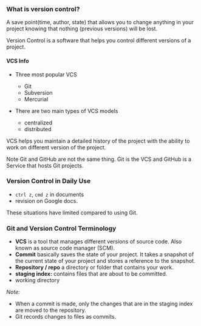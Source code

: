 ### What is version control?

A save point(time, author, state) that allows you to change anything in your project knowing that nothing (previous versions) will be lost.

Version Control is a software that helps you control different versions of a project.

#### VCS Info
- Three most popular VCS 
    - Git
    - Subversion
    - Mercurial

- There are two main types of VCS models
    - centralized
    - distributed

VCS helps you maintain a detailed history of the project with the ability to work on different version of the project.

Note Git and GitHub are not the same thing. Git is the VCS and GitHub is a Service that hosts Git projects.

### Version Control in Daily Use
- `ctrl z`, `cmd z` in documents
- revision on Google docs.

These situations have limited compared to using Git.

### Git and Version Control Terminology
- **VCS** is a tool that manages different versions of source code. Also known as source code manager (SCM).
- **Commit** basically saves the state of your project. It takes a snapshot of the current state of your project and stores a reference to the snapshot.
- **Repository / repo** a directory or folder that contains your work. 
- **staging index:** contains files that are about to be committed.
- working directory

*Note:* 
* When a commit is made, only the changes that are in the staging index are moved to the repository.
* Git records changes to files as commits.

